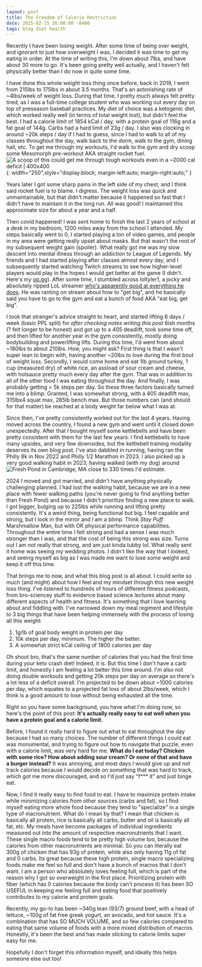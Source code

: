 ```yaml
---
layout: post
title: The Freedom of Calorie Restriction
date: 2025-02-15 16:00:00 -0400
tags: blog diet health
---
```


Recently I have been losing weight. After some time of being over weight, and ignorant to just how overweight I was, I decided it was time to get my eating in order. At the time of writing this, I'm down about 7lbs, and have about 30 more to go. It's been going pretty well actually, and I haven't felt physically better than I do now in quite some time. 

I have done this whole weight loss thing once before, back in 2019, I went from 215lbs to 175lbs in about 3.5 months. That's an astonishing rate of ~4lbs/week of weight loss. During that time, I pretty much always felt pretty tired, as I was a full-time college student who was working out every day on top of preseason baseball practices. My diet of choice was a ketogenic diet, which worked really well (in terms of total weight lost), but didn't feel the best. I had a calorie limit of 1854 kCal / day, with a protein goal of 116g and a fat goal of 144g. Carbs had a hard limit of 23g / day. I also was clocking in around ~20k steps / day if I had to guess, since I had to walk to all of my classes throughout the day, walk back to the dorm, walk to the gym, dining hall, etc. To get me through my workouts, I'd walk to the gym and dry scoop some Mesomorph pre-workout AKA straight rocket fuel.
![A scoop of this could get me through tough workouts even in a ~2000 cal deficit | 400x400](https://cdn11.bigcommerce.com/s-xg7f0tentq/images/stencil/1280w/attribute_rule_images/42_source_1711755187.jpg){: width="250",style="display:block; margin-left:auto; margin-right:auto;" }

Years later I got some sharp pains in the left side of my chest, and I think said rocket fuel is to blame. I digress. The weight loss was quick and unmaintainable, but that didn't matter because it happened so fast that I didn't have to maintain it in the long run. All was good! I maintained this approximate size for about a year and a half. 

Then covid happened! I was sent home to finish the last 2 years of school at a desk in my bedroom, 1200 miles away from the school I attended. My steps basically went to 0, I started playing a ton of video games, and people in my area were getting really upset about masks. But that wasn't the root of my subsequent weight gain (spoiler). What really got me was my slow descent into mental illness through an addiction to League of Legends. My friends and I had started playing after classes almost every day, and I subsequently started watching Twitch streams to see how higher-level players would play in the hopes I would get better at the game (I didn't. Here's my [op.gg](https://www.op.gg/summoners/na/KidKopy-7183)). After some time, I stumbled across loltyler1, a jocky and absolutely ripped LoL streamer [who's apparently good at everything he does](https://www.reddit.com/r/chess/comments/1clyxmy/tyler1_reaches_1900_chesscom_rating/). He was ranting on stream about how to "get big", and he basically said you have to go to the gym and eat a bunch of food AKA "eat big, get big". 

I took that stranger's advice straight to heart, and started lifting 6 days / week (basic PPL split) for *after checking notes writing this post* 6ish months (? felt longer to be honest) and got up to a 405 deadlift, took some time off, and then lifted for another year in the gym consistently, mostly doing bodybuilding and powerlifting lifts. During this time, I'd went from about ~180lbs to about 210lbs. How, you might ask? First thing is that I wasn't super lean to begin with, having another ~20lbs to lose during the first bout of weight loss. Secondly, I would come home and eat 1lb ground turkey, 1 cup (measured dry) of white rice, an assload of sour cream and cheese, with hotsauce pretty much every day after the gym. That was in addition to all of the other food I was eating throughout the day. And finally, I was probably getting > 5k steps per day. So these three factors basically turned me into a blimp. Granted, I was somewhat strong, with a 405 deadlift max, 315lbx4 squat max, 285lb bench max. But those numbers can (and should for that matter) be reached at a body weight far below what I was at.

Since then, I've pretty consistently worked out for the last 4 years. Having moved across the country, I found a new gym and went until it closed down unexpectedly. After that I bought myself some kettlebells and have been pretty consistent with them for the last few years. I find kettlebells to have many upsides, and very few downsides, but the kettlebell training modality deserves its own blog post. I've also dabbled in running, having ran the Philly 8k in Nov 2022 and Philly 1/2 Marathon in 2023. I also picked up a very good walking habit in 2023, having walked (with my dog) around ![Fresh Pond in Cambridge, MA](https://maps.app.goo.gl/UKGuj6G8gayY1v3H8) close to 330 times I'd estimate.

2024 I moved and got married, and didn't have anything physically challenging planned. I had lost the walking habit, because we are in a new place with fewer walking paths (you're never going to find anything better than Fresh Pond) and because I didn't prioritize finding a new place to walk. I got bigger, bulging up to 225lbs while running and lifting pretty consistently. It's a weird thing, being functional but big. I feel capable and strong, but I look in the mirror and I am a blimp. Think *Stay Puff* Marshmallow Man, but with OK physical performance capabilities. Throughout the entire time I felt strong and had a sense I was much stronger than I was, and that the cost of being this strong was size. Turns out I am not really that strong, and am just kinda tubby lol. What really sent it home was seeing my wedding photos. I didn't like the way that I looked, and seeing myself as big as I was made me want to lose some weight and keep it off this time. 

That brings me to now, and what this blog post is all about. I could write so much (and might) about how I feel and my mindset through this new weight loss thing. I've listened to hundreds of hours of different fitness podcasts, from bro-sciencey stuff to evidence based science lectures about many different aspects of health and fitness. It's something that I love learning about and fiddling with. I've narrowed down my meal regiment and lifestyle to 3 big things that have been helping immensely with the process of losing all this weight:
1. 1g/lb of goal body weight in protein per day
2. 10k steps per day, minimum. The higher the better.
3. A somewhat strict kCal ceiling of 1800 calories per day

Oh shoot bro, that's the same number of calories that you had the first time during your keto crash diet! Indeed, it is. But this time I don't have a carb limit, and honestly I am feeling a lot better this time around. I'm also not doing double workouts and getting 20k steps per day on average so there's a lot less of a deficit overall. I'm projected to be down about ~1000 calories per day, which equates to a projected fat loss of about 2lbs/week, which I think is a good amount to lose without being exhausted all the time. 

Right so you have some background, you have what I'm doing now, so here's the point of this post: **It's actually really easy to eat well when you have a protein goal and a calorie limit.** 

Before, I found it really hard to figure out what to eat throughout the day because I had so many choices. The number of different things I could eat was monumental, and trying to figure out how to navigate that puzzle, even with a calorie limit, was very hard for me. **What do I eat today? Chicken with some rice? How about adding sour cream? Or none of that and have a burger instead?** It was annoying, and most days I would give up and not track calories because I would decide on something that was hard to track, which got me more discouraged, and so I'd just say "f*** it" and just binge eat. 

Now, I find it really easy to find food to eat. I have to maximize protein intake while minimizing calories from other sources (carbs and fat), so I find myself eating more whole food because they tend to "specialize" in a single type of macronutrient. What do I mean by that? I mean that chicken is basically all protein, rice is basically all carbs, butter and oil is basically all fat, etc. My meals have become packages of individual ingredients measured out into the amount of respective macronutrients that I want. These single macro foods tend to be pretty high volume too, because the calories from other macronutrients are minimal. So you can literally eat 300g of chicken that has 93g of protein, while also only having 11g of fat and 0 carbs. Its great because these high protein, single macro specializing foods make me feel so full and don't have a bunch of macros that I don't want. I am a person who absolutely loves feeling full, which is part of the reason why I got so overweight in the first place. Prioritizing protein with fiber (which has 0 calories because the body can't process it) has been SO USEFUL in keeping me feeling full and eating food that positively contributes to my calorie and protein goals. 

Recently, my go-to has been ~340g lean (93/7) ground beef, with a head of lettuce, ~100g of fat free greek yogurt, an avocado, and hot sauce. It's a combination that has SO MUCH VOLUME, and so few calories compared to eating that same volume of foods with a more mixed distribution of macros. Honestly, it's been the best and has made sticking to calorie limits super easy for me.

Hopefully I don't forget this information myself, and ideally this helps someone else out too!

